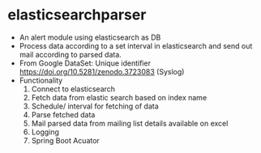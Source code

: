 # elasticsearchparser 
- An alert module using elasticsearch as DB
- Process data according to a set interval  in elasticsearch and send out mail according to parsed data.
- From Google DataSet: Unique identifier https://doi.org/10.5281/zenodo.3723083 (Syslog)
- Functionality
	1. Connect to elasticsearch
	2. Fetch data from elastic search based on index name
	3. Schedule/ interval for fetching of data
	4. Parse fetched data
	5. Mail parsed data from mailing list details available on excel
	6. Logging
	7. Spring Boot Acuator
